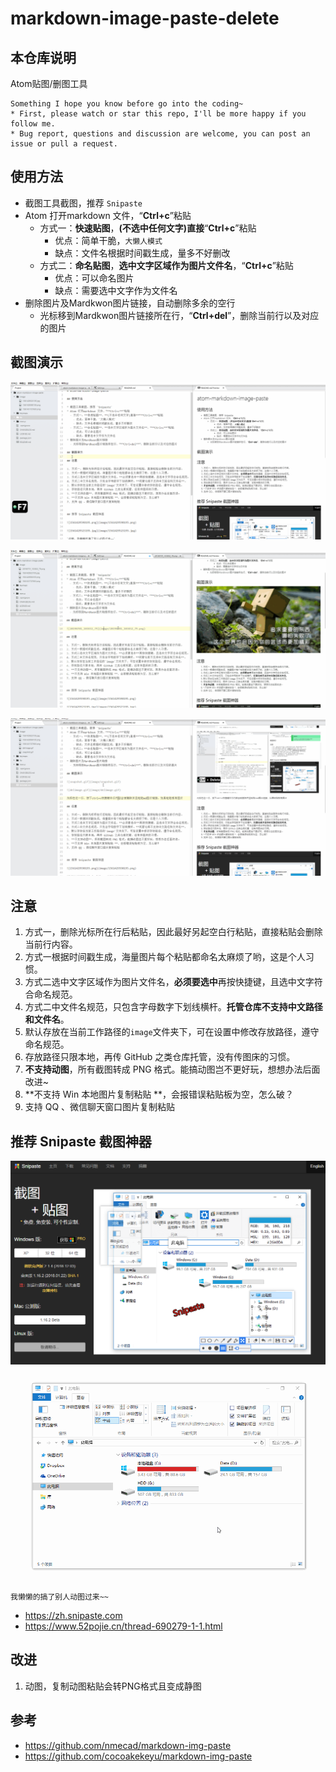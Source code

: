 # markdown-image-paste-delete

## 本仓库说明

Atom贴图/删图工具

```
Something I hope you know before go into the coding~
* First, please watch or star this repo, I'll be more happy if you follow me.
* Bug report, questions and discussion are welcome, you can post an issue or pull a request.
```

## 使用方法

* 截图工具截图，推荐 `Snipaste`
* Atom 打开markdown 文件，“**Ctrl+c**”粘贴
  - 方式一：**快速贴图**，**(不选中任何文字)直接**“**Ctrl+c**”粘贴
    - 优点：简单干脆，`大懒人模式`
    - 缺点：文件名根据时间戳生成，量多不好删改
  - 方式二：**命名贴图**，**选中文字区域作为图片文件名**，“**Ctrl+c**”粘贴
    - 优点：可以命名图片
    - 缺点：需要选中文字作为文件名
* 删除图片及Mardkwon图片链接，自动删除多余的空行
  - 光标移到Mardkwon图片链接所在行，“**Ctrl+del**”，删除当前行以及对应的图片

## 截图演示

![snapshot.gif](image/snapshot.gif)

![delimage.gif](image/delimage.gif)

![dellinesnapshot.gif](image/dellinesnapshot.gif)

## 注意

1. 方式一，删除光标所在行后粘贴，因此最好另起空白行粘贴，直接粘贴会删除当前行内容。
2. 方式一根据时间戳生成，海量图片每个粘贴都命名太麻烦了哟，这是个人习惯。
3. 方式二选中文字区域作为图片文件名，**必须要选中**再按快捷键，且选中文字符合命名规范。
4. 方式二中文件名规范，只包含字母数字下划线横杆。**托管仓库不支持中文路径和文件名**。
3. 默认存放在当前工作路径的`image`文件夹下，可在设置中修改存放路径，遵守命名规范。
4. 存放路径只限本地，再传 GitHub 之类仓库托管，没有传图床的习惯。
5. **不支持动图**，所有截图转成 PNG 格式。能搞动图岂不更好玩，想想办法后面改进~
6. **不支持 Win 本地图片复制粘贴 **，会报错误粘贴板为空，怎么破？
7. 支持 QQ 、微信聊天窗口图片复制粘贴


## 推荐 Snipaste 截图神器

![1561429590195.png](image/1561429590195.png)

![1561429523195.jpg](image/1561429523195.jpg)

`我懒懒的搞了别人动图过来~~`

- <https://zh.snipaste.com>
- <https://www.52pojie.cn/thread-690279-1-1.html>


## 改进

1. 动图，复制动图粘贴会转PNG格式且变成静图


## 参考

- <https://github.com/nmecad/markdown-img-paste>
- <https://github.com/cocoakekeyu/markdown-img-paste>

##
